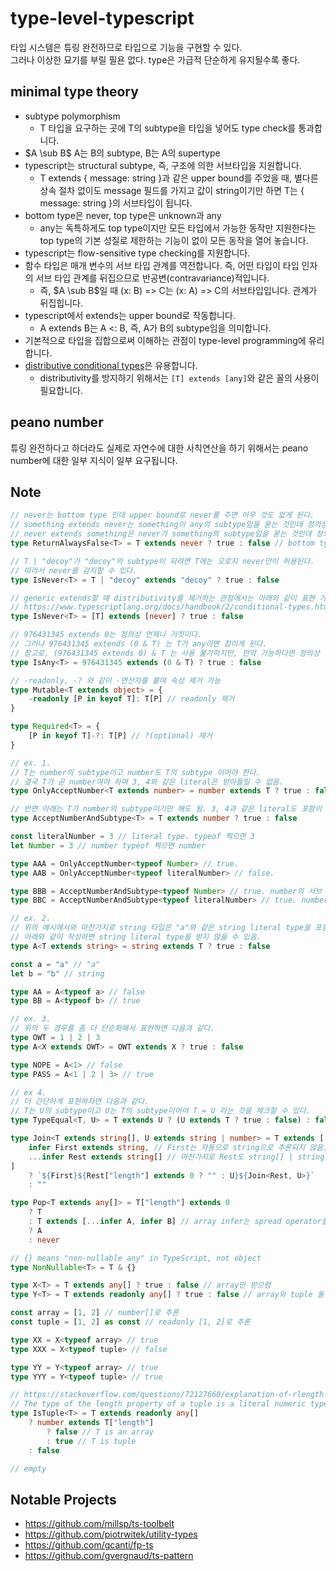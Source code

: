 # type-level-typescript  

타입 시스템은 튜링 완전하므로 타입으로 기능을 구현할 수 있다.  
그러나 이상한 묘기를 부릴 필욘 없다. type은 가급적 단순하게 유지될수록 좋다.

## minimal type theory

-   subtype polymorphism
    -   T 타입을 요구하는 곳에 T의 subtype을 타입을 넣어도 type check를 통과합니다.
-   $A \sub B$ A는 B의 subtype, B는 A의 supertype
-   typescript는 structural subtype, 즉, 구조에 의한 서브타입을 지원합니다.
    -   T extends { message: string }과 같은 upper bound를 주었을 때, 별다른 상속 절차 없이도 message 필드를 가지고 값이 string이기만 하면 T는 { message: string }의 서브타입이 됩니다.
-   bottom type은 never, top type은 unknown과 any
    -   any는 독특하게도 top type이지만 모든 타입에서 가능한 동작만 지원한다는 top type의 기본 성질로 제한하는 기능이 없이 모든 동작을 열어 놓습니다.
-   typescript는 flow-sensitive type checking를 지원합니다.
-   함수 타입은 매개 변수의 서브 타입 관계를 역전합니다. 즉, 어떤 타입이 타입 인자의 서브 타입 관계를 뒤집으므로 반공변(contravariance)적입니다.
    -   즉, $A \sub B$일 때 (x: B) => C는 (x: A) => C의 서브타입입니다. 관계가 뒤집힙니다.
-   typescript에서 extends는 upper bound로 작동합니다.
    -   A extends B는 A <: B, 즉, A가 B의 subtype임을 의미합니다.
-   기본적으로 타입을 집합으로써 이해하는 관점이 type-level programming에 유리합니다.
-   [distributive conditional types](https://www.typescriptlang.org/docs/handbook/2/conditional-types.html#distributive-conditional-types)은 유용합니다.
    -   distributivity를 방지하기 위해서는 `[T] extends [any]`와 같은 꼴의 사용이 필요합니다.

## peano number

튜링 완전하다고 하더라도 실제로 자연수에 대한 사칙연산을 하기 위해서는 peano number에 대한 일부 지식이 일부 요구됩니다.

## Note

```typescript
// never는 bottom type 인데 upper bound로 never를 주면 아무 것도 없게 된다.
// something extends never는 something이 any의 subtype임을 묻는 것인데 정의상 거짓
// never extends something은 never가 something의 subtype임을 묻는 것인데 정의상 참
type ReturnAlwaysFalse<T> = T extends never ? true : false // bottom type의 정의에 따라 항상 false만을 반환하게 됨.

// T | "decoy"가 "decoy"의 subtype이 되려면 T에는 오로지 never만이 허용된다.
// 따라서 never를 감지할 수 있다.
type IsNever<T> = T | "decoy" extends "decoy" ? true : false

// generic extends할 때 distributivity를 제거하는 관점에서는 아래와 같이 표현 가능
// https://www.typescriptlang.org/docs/handbook/2/conditional-types.html#distributive-conditional-types
type IsNever<T> = [T] extends [never] ? true : false
```

```typescript
// 976431345 extends 0는 정의상 언제나 거짓이다.
// 그러나 976431345 extends (0 & T) 는 T가 any라면 참이게 된다.
// 참고로, (976431345 extends 0) & T 는 사용 불가하지만, 만약 가능하다면 정의상 언제나 거짓이다. false & true여도 정의상 false이기 때문이다.
type IsAny<T> = 976431345 extends (0 & T) ? true : false
```

```typescript
// -readonly, -? 와 같이 -연산자를 붙여 속성 제거 가능
type Mutable<T extends object> = {
    -readonly [P in keyof T]: T[P] // readonly 제거
}

type Required<T> = {
    [P in keyof T]-?: T[P] // ?(optional) 제거
}
```

```typescript
// ex. 1.
// T는 number의 subtype이고 number도 T의 subtype 이어야 한다.
// 결국 T가 곧 number여야 하며 3, 4와 같은 literal은 받아들일 수 없음.
type OnlyAcceptNumber<T extends number> = number extends T ? true : false

// 반면 아래는 T가 number의 subtype이기만 해도 됨. 3, 4과 같은 literal도 포함이 됨.
type AcceptNumberAndSubtype<T> = T extends number ? true : false

const literalNumber = 3 // literal type. typeof 찍으면 3
let Number = 3 // number typeof 찍으면 number

type AAA = OnlyAcceptNumber<typeof Number> // true.
type AAB = OnlyAcceptNumber<typeof literalNumber> // false.

type BBB = AcceptNumberAndSubtype<typeof Number> // true. number의 서브 타입이기만 하면 됨
type BBC = AcceptNumberAndSubtype<typeof literalNumber> // true. number의 서브 타입이기만 하면 됨

// ex. 2.
// 위의 예시에서와 마찬가지로 string 타입은 "a"와 같은 string literal type을 포함한 슈퍼 타입임.
// 아래와 같이 작성하면 string literal type을 받지 않을 수 있음.
type A<T extends string> = string extends T ? true : false

const a = "a" // "a"
let b = "b" // string

type AA = A<typeof a> // false
type BB = A<typeof b> // true

// ex. 3.
// 위의 두 경우를 좀 더 단순화해서 표현하면 다음과 같다.
type OWT = 1 | 2 | 3
type A<X extends OWT> = OWT extends X ? true : false

type NOPE = A<1> // false
type PASS = A<1 | 2 | 3> // true

// ex 4.
// 더 간단하게 표현하자면 다음과 같다.
// T는 U의 subtype이고 U는 T의 subtype이어야 T = U 라는 것을 체크할 수 있다.
type TypeEqual<T, U> = T extends U ? (U extends T ? true : false) : false
```

```typescript
type Join<T extends string[], U extends string | number> = T extends [
    infer First extends string, // First는 자동으로 string으로 추론되지 않음. 그냥 generic으로 들어와버림. 그래서 upper bound로 막아줘야 함
    ...infer Rest extends string[] // 마찬가지로 Rest도 string[] | string으로 추론되지 않고 generic으로 추론됨.
]
    ? `${First}${Rest["length"] extends 0 ? "" : U}${Join<Rest, U>}`
    : ""
```

```typescript
type Pop<T extends any[]> = T["length"] extends 0
    ? T
    : T extends [...infer A, infer B] // array infer는 spread operator를 사용할 수 있음.
    ? A
    : never
```

```typescript
// {} means "non-nullable any" in TypeScript, not object
type NonNullable<T> = T & {}
```

```typescript
type X<T> = T extends any[] ? true : false // array만 받으렴
type Y<T> = T extends readonly any[] ? true : false // array와 tuple 둘 다 됨. readonly는 일종의 부분집합으로써 작동함.

const array = [1, 2] // number[]로 추론
const tuple = [1, 2] as const // readonly [1, 2]로 추론

type XX = X<typeof array> // true
type XXX = X<typeof tuple> // false

type YY = Y<typeof array> // true
type YYY = Y<typeof tuple> // true

```

```typescript
// https://stackoverflow.com/questions/72127660/explanation-of-rlength-extends-n-syntax-in-typescript
// The type of the length property of a tuple is a literal numeric type
type IsTuple<T> = T extends readonly any[]
    ? number extends T["length"]
        ? false // T is an array
        : true // T is tuple
    : false
```

```typescript
// empty
```

## Notable Projects 

- https://github.com/millsp/ts-toolbelt   
- https://github.com/piotrwitek/utility-types    
- https://github.com/gcanti/fp-ts   
- https://github.com/gvergnaud/ts-pattern   
